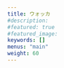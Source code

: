 ```yaml
---
title: ウォッカ
#description: 
#featured: true
#featured_image: 
keywords: []
menus: "main"
weight: 60
---
```

